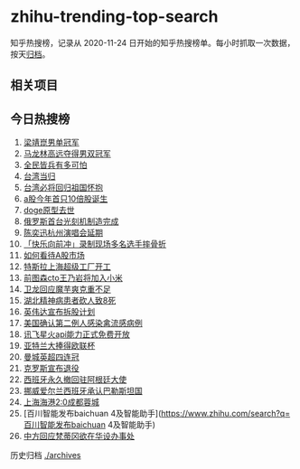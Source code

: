 # zhihu-trending-top-search

知乎热搜榜，记录从 2020-11-24
日开始的知乎热搜榜单。每小时抓取一次数据，按天[归档](./archives)。

## 相关项目

## 今日热搜榜

<!-- BEGIN -->
<!-- 最后更新时间 Mon May 27 2024 21:14:09 GMT+0800 (China Standard Time) -->

1. [梁靖崑男单冠军](https://www.zhihu.com/search?q=梁靖崑男单冠军)
1. [马龙林高远夺得男双冠军](https://www.zhihu.com/search?q=马龙林高远夺得男双冠军)
1. [全民皆兵有多可怕](https://www.zhihu.com/search?q=全民皆兵有多可怕)
1. [台湾当归](https://www.zhihu.com/search?q=台湾当归)
1. [台湾必将回归祖国怀抱](https://www.zhihu.com/search?q=台湾必将回归祖国怀抱)
1. [a股今年首只10倍股诞生](https://www.zhihu.com/search?q=a股今年首只10倍股诞生)
1. [doge原型去世](https://www.zhihu.com/search?q=doge原型去世)
1. [俄罗斯首台光刻机制造完成](https://www.zhihu.com/search?q=俄罗斯首台光刻机制造完成)
1. [陈奕迅杭州演唱会延期](https://www.zhihu.com/search?q=陈奕迅杭州演唱会延期)
1. [「快乐向前冲」录制现场多名选手摔骨折](https://www.zhihu.com/search?q=「快乐向前冲」录制现场多名选手摔骨折)
1. [如何看待A股市场](https://www.zhihu.com/search?q=如何看待A股市场)
1. [特斯拉上海超级工厂开工](https://www.zhihu.com/search?q=特斯拉上海超级工厂开工)
1. [前图森cto王乃岩将加入小米](https://www.zhihu.com/search?q=前图森cto王乃岩将加入小米)
1. [卫龙回应魔芋爽克重不足](https://www.zhihu.com/search?q=卫龙回应魔芋爽克重不足)
1. [湖北精神病患者砍人致8死](https://www.zhihu.com/search?q=湖北精神病患者砍人致8死)
1. [英伟达宣布拆股计划](https://www.zhihu.com/search?q=英伟达宣布拆股计划)
1. [美国确认第二例人感染禽流感病例](https://www.zhihu.com/search?q=美国确认第二例人感染禽流感病例)
1. [讯飞星火api能力正式免费开放](https://www.zhihu.com/search?q=讯飞星火api能力正式免费开放)
1. [亚特兰大捧得欧联杯](https://www.zhihu.com/search?q=亚特兰大捧得欧联杯)
1. [曼城英超四连冠](https://www.zhihu.com/search?q=曼城英超四连冠)
1. [克罗斯宣布退役](https://www.zhihu.com/search?q=克罗斯宣布退役)
1. [西班牙永久撤回驻阿根廷大使](https://www.zhihu.com/search?q=西班牙永久撤回驻阿根廷大使)
1. [挪威爱尔兰西班牙承认巴勒斯坦国](https://www.zhihu.com/search?q=挪威爱尔兰西班牙承认巴勒斯坦国)
1. [上海海港2:0成都蓉城](https://www.zhihu.com/search?q=上海海港2:0成都蓉城)
1. [百川智能发布baichuan
   4及智能助手](https://www.zhihu.com/search?q=百川智能发布baichuan 4及智能助手)
1. [中方回应梵蒂冈欲在华设办事处](https://www.zhihu.com/search?q=中方回应梵蒂冈欲在华设办事处)

<!-- END -->

历史归档 [./archives](./archives)
